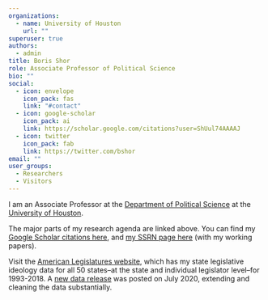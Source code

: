 ```yaml
---
organizations:
  - name: University of Houston
    url: ""
superuser: true
authors:
  - admin
title: Boris Shor
role: Associate Professor of Political Science
bio: ""
social:
  - icon: envelope
    icon_pack: fas
    link: "#contact"
  - icon: google-scholar
    icon_pack: ai
    link: https://scholar.google.com/citations?user=ShUul74AAAAJ
  - icon: twitter
    icon_pack: fab
    link: https://twitter.com/bshor
email: ""
user_groups:
  - Researchers
  - Visitors
---
```

<!--StartFragment-->

I am an Associate Professor at the [Department of Political Science](http://www.uh.edu/class/political-science/) at the [University of Houston](http://www.uh.edu/).

The major parts of my research agenda are linked above. You can find my [Google Scholar citations here](http://scholar.google.com/citations?hl=en&user=ShUul74AAAAJ), and [my SSRN page here](http://ssrn.com/author=858121) (with my working papers).

Visit the [American Legislatures website](http://americanlegislatures.com/), which has my state legislative ideology data for all 50 states–at the state and individual legislator level–for 1993-2018. A [new data release](http://americanlegislatures.com/data/) was posted on July 2020, extending and cleaning the data substantially.

<!--EndFragment-->
